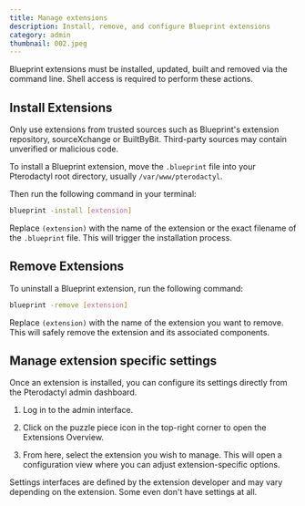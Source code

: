 ```yaml
---
title: Manage extensions
description: Install, remove, and configure Blueprint extensions
category: admin
thumbnail: 002.jpeg
---
```


Blueprint extensions must be installed, updated, built and removed via the command line. Shell access is required to perform these actions.

## Install Extensions

Only use extensions from trusted sources such as Blueprint's extension repository, sourceXchange or BuiltByBit. Third-party sources may contain unverified or malicious code.

To install a Blueprint extension, move the `.blueprint` file into your Pterodactyl root directory, usually `/var/www/pterodactyl`.

Then run the following command in your terminal:

```bash
blueprint -install [extension]
```

Replace `(extension)` with the name of the extension or the exact filename of the `.blueprint` file. This will trigger the installation process.

## Remove Extensions

To uninstall a Blueprint extension, run the following command:

```bash
blueprint -remove [extension]
```

Replace `(extension)` with the name of the extension you want to remove. This will safely remove the extension and its associated components.

## Manage extension specific settings

Once an extension is installed, you can configure its settings directly from the Pterodactyl admin dashboard.

1.  Log in to the admin interface.

2.  Click on the puzzle piece icon in the top-right corner to open the Extensions Overview.

3.  From here, select the extension you wish to manage.
    This will open a configuration view where you can adjust extension-specific options.

Settings interfaces are defined by the extension developer and may vary depending on the extension. Some even don't have settings at all.
